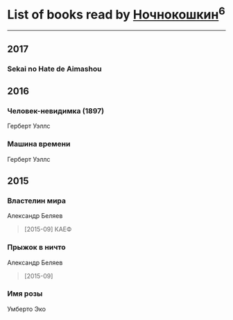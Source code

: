 # List of books read by [Ночнокошкин](http://vk.com/id104299837)<sup>6</sup>
---

## 2017

### Sekai no Hate de Aimashou



## 2016

### Человек-невидимка (1897)
Герберт Уэллс


### Машина времени
Герберт Уэллс



## 2015

### Властелин мира
Александр Беляев
> [2015-09] КАЕФ


### Прыжок в ничто
Александр Беляев
> [2015-09] 


### Имя розы
Умберто Эко



